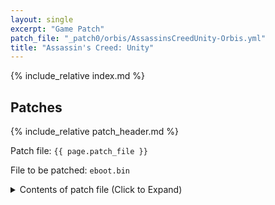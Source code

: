 ```yaml
---
layout: single
excerpt: "Game Patch"
patch_file: "_patch0/orbis/AssassinsCreedUnity-Orbis.yml"
title: "Assassin's Creed: Unity"
---
```


<!-- # {{ page.title }} -->

{% include_relative index.md %}

## Patches

{% include_relative patch_header.md %}

Patch file: `{{ page.patch_file }}`

File to be patched: `eboot.bin`

<details>
<summary>Contents of patch file (Click to Expand)</summary>

{% highlight yml %}
{% flexible_include {{ page.patch_file }} %}
{% endhighlight %}

</details>
